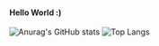 #### Hello World :)

![Anurag's GitHub stats](https://github-readme-stats.vercel.app/api?username=MALAKBADER00&show_icons=true&theme=dracula&rank_icon=github&border_radius=10)
![Top Langs](https://github-readme-stats.vercel.app/api/top-langs/?username=MALAKBADER00&layout=compact&icons=true&theme=dracula)


